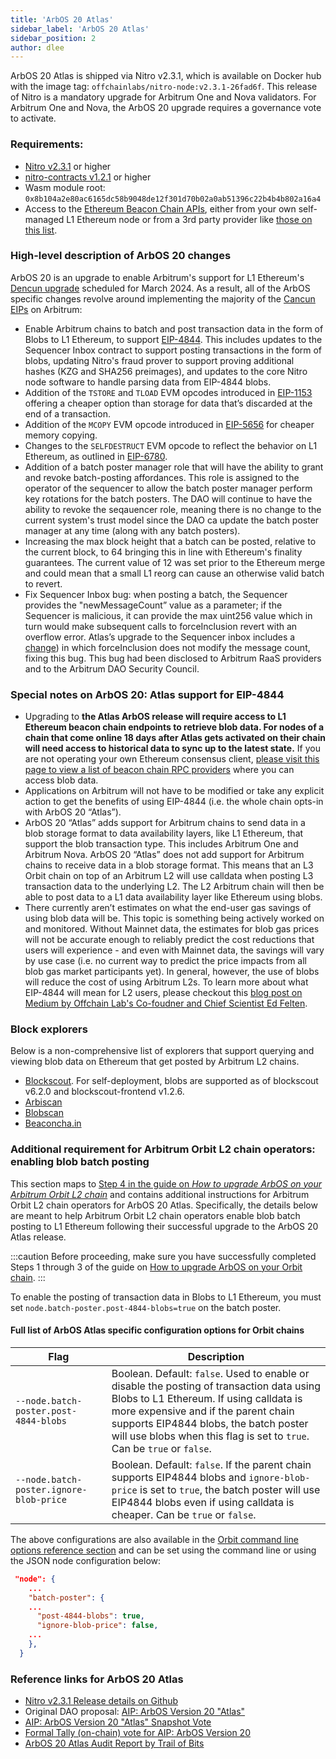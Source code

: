 ```yaml
---
title: 'ArbOS 20 Atlas'
sidebar_label: 'ArbOS 20 Atlas'
sidebar_position: 2
author: dlee
---
```


ArbOS 20 Atlas is shipped via Nitro v2.3.1, which is available on Docker hub with the image tag: `offchainlabs/nitro-node:v2.3.1-26fad6f`. This release of Nitro is a mandatory upgrade for Arbitrum One and Nova validators. For Arbitrum One and Nova, the ArbOS 20 upgrade requires a governance vote to activate.

### Requirements:

- [Nitro v2.3.1](https://github.com/OffchainLabs/nitro/releases/tag/v2.3.1) or higher
- [nitro-contracts v1.2.1](https://github.com/OffchainLabs/nitro-contracts/releases/tag/v1.2.1) or higher
- Wasm module root: `0x8b104a2e80ac6165dc58b9048de12f301d70b02a0ab51396c22b4b4b802a16a4`
- Access to the [Ethereum Beacon Chain APIs](https://ethereum.github.io/beacon-APIs/#/), either from your own self-managed L1 Ethereum node or from a 3rd party provider like [those on this list](/run-arbitrum-node/05-l1-ethereum-beacon-chain-rpc-providers.md).

### High-level description of ArbOS 20 changes

ArbOS 20 is an upgrade to enable Arbitrum's support for L1 Ethereum's [Dencun upgrade](https://eips.ethereum.org/EIPS/eip-7569) scheduled for March 2024. As a result, all of the ArbOS specific changes revolve around implementing the majority of the [Cancun EIPs](https://github.com/ethereum/execution-specs/blob/master/network-upgrades/mainnet-upgrades/cancun.md) on Arbitrum:

- Enable Arbitrum chains to batch and post transaction data in the form of Blobs to L1 Ethereum, to support [EIP-4844](https://eips.ethereum.org/EIPS/eip-4844). This includes updates to the Sequencer Inbox contract to support posting transactions in the form of blobs, updating Nitro's fraud prover to support proving additional hashes (KZG and SHA256 preimages), and updates to the core Nitro node software to handle parsing data from EIP-4844 blobs.
- Addition of the `TSTORE` and `TLOAD` EVM opcodes introduced in [EIP-1153](https://eips.ethereum.org/EIPS/eip-1153) offering a cheaper option than storage for data that’s discarded at the end of a transaction.
- Addition of the `MCOPY` EVM opcode introduced in [EIP-5656](https://eips.ethereum.org/EIPS/eip-5656) for cheaper memory copying.
- Changes to the `SELFDESTRUCT` EVM opcode to reflect the behavior on L1 Ethereum, as outlined in [EIP-6780](https://eips.ethereum.org/EIPS/eip-6780).
- Addition of a batch poster manager role that will have the ability to grant and revoke batch-posting affordances. This role is assigned to the operator of the sequencer to allow the batch poster manager perform key rotations for the batch posters. The DAO will continue to have the ability to revoke the seqauencer role, meaning there is no change to the current system's trust model since the DAO ca update the batch poster manager at any time (along with any batch posters).
- Increasing the max block height that a batch can be posted, relative to the current block, to 64 bringing this in line with Ethereum's finality guarantees. The current value of 12 was set prior to the Ethereum merge and could mean that a small L1 reorg can cause an otherwise valid batch to revert.
- Fix Sequencer Inbox bug: when posting a batch, the Sequencer provides the "newMessageCount” value as a parameter; if the Sequencer is malicious, it can provide the max uint256 value which in turn would make subsequent calls to forceInclusion revert with an overflow error. Atlas’s upgrade to the Sequencer inbox includes a [change](https://github.com/OffchainLabs/nitro-contracts/blob/dcc51066b26b84cb157cbeba2f9f492ab33f9093/src/bridge/SequencerInbox.sol#L327)) in which forceInclusion does not modify the message count, fixing this bug. This bug had been disclosed to Arbitrum RaaS providers and to the Arbitrum DAO Security Council.

### Special notes on ArbOS 20: Atlas support for EIP-4844

- Upgrading to **the Atlas ArbOS release will require access to L1 Ethereum beacon chain endpoints to retrieve blob data. For nodes of a chain that come online 18 days after Atlas gets activated on their chain will need access to historical data to sync up to the latest state.** If you are not operating your own Ethereum consensus client, [please visit this page to view a list of beacon chain RPC providers](/run-arbitrum-node/05-l1-ethereum-beacon-chain-rpc-providers.md) where you can access blob data.
- Applications on Arbitrum will not have to be modified or take any explicit action to get the benefits of using EIP-4844 (i.e. the whole chain opts-in with ArbOS 20 “Atlas”).
- ArbOS 20 “Atlas” adds support for Arbitrum chains to send data in a blob storage format to data availability layers, like L1 Ethereum, that support the blob transaction type. This includes Arbitrum One and Arbitrum Nova. ArbOS 20 “Atlas” does not add support for Arbitrum chains to receive data in a blob storage format. This means that an L3 Orbit chain on top of an Arbitrum L2 will use calldata when posting L3 transaction data to the underlying L2. The L2 Arbitrum chain will then be able to post data to a L1 data availability layer like Ethereum using blobs.
- There currently aren’t estimates on what the end-user gas savings of using blob data will be. This topic is something being actively worked on and monitored. Without Mainnet data, the estimates for blob gas prices will not be accurate enough to reliably predict the cost reductions that users will experience - and even with Mainnet data, the savings will vary by use case (i.e. no current way to predict the price impacts from all blob gas market participants yet). In general, however, the use of blobs will reduce the cost of using Arbitrum L2s. To learn more about what EIP-4844 will mean for L2 users, please checkout this [blog post on Medium by Offchain Lab's Co-foudner and Chief Scientist Ed Felten](https://medium.com/offchainlabs/eip-4844-what-does-it-mean-for-l2-users-5e86ebc4c028).

### Block explorers

Below is a non-comprehensive list of explorers that support querying and viewing blob data on Ethereum that get posted by Arbitrum L2 chains.

- [Blockscout](https://www.blockscout.com/). For self-deployment, blobs are supported as of blockscout v6.2.0 and blockscout-frontend v1.2.6.
- [Arbiscan](https://arbiscan.io/)
- [Blobscan](https://blobscan.com/)
- [Beaconcha.in](https://beaconcha.in/)

### Additional requirement for Arbitrum Orbit L2 chain operators: enabling blob batch posting

This section maps to [Step 4 in the guide on _How to upgrade ArbOS on your Arbitrum Orbit L2 chain_](/launch-orbit-chain/how-tos/arbos-upgrade.md#step-4-enable-arbos-specific-configurations-or-feature-flags-not-always-required) and contains additional instructions for Arbitrum Orbit L2 chain operators for ArbOS 20 Atlas. Specifically, the details below are meant to help Arbitrum Orbit L2 chain operators enable blob batch posting to L1 Ethereum following their successful upgrade to the ArbOS 20 Atlas release.

:::caution
Before proceeding, make sure you have successfully completed Steps 1 through 3 of the guide on [How to upgrade ArbOS on your Orbit chain](/launch-orbit-chain/how-tos/arbos-upgrade.md).
:::

To enable the posting of transaction data in Blobs to L1 Ethereum, you must set `node.batch-poster.post-4844-blobs=true` on the batch poster.

#### Full list of ArbOS Atlas specific configuration options for Orbit chains

| Flag                                    | Description                                                                                                                                                                                                                                                                                     |
| --------------------------------------- | ----------------------------------------------------------------------------------------------------------------------------------------------------------------------------------------------------------------------------------------------------------------------------------------------- |
| `--node.batch-poster.post-4844-blobs`   | Boolean. Default: `false`. Used to enable or disable the posting of transaction data using Blobs to L1 Ethereum. If using calldata is more expensive and if the parent chain supports EIP4844 blobs, the batch poster will use blobs when this flag is set to `true`. Can be `true` or `false`. |
| `--node.batch-poster.ignore-blob-price` | Boolean. Default: `false`. If the parent chain supports EIP4844 blobs and `ignore-blob-price` is set to `true`, the batch poster will use EIP4844 blobs even if using calldata is cheaper. Can be `true` or `false`.                                                                            |

The above configurations are also available in the [Orbit command line options reference section](/launch-orbit-chain/how-tos/running-an-orbit-node.mdx#optional-parameters) and can be set using the command line or using the JSON node configuration below:

```json
 "node": {
    ...
    "batch-poster": {
    ...
      "post-4844-blobs": true,
      "ignore-blob-price": false,
    ...
    },
  }

```

### Reference links for ArbOS 20 Atlas

- [Nitro v2.3.1 Release details on Github](https://github.com/OffchainLabs/nitro/releases/tag/v2.3.1)
- Original DAO proposal: [AIP: ArbOS Version 20 "Atlas"](https://forum.arbitrum.foundation/t/aip-arbos-version-20-atlas/20957)
- [AIP: ArbOS Version 20 "Atlas" Snapshot Vote](https://snapshot.org/#/arbitrumfoundation.eth/proposal/0x813a366e287a872ada13d4f8348e771c7aa2d8c3cb00b2be31539ceab5627513)
- [Formal Tally (on-chain) vote for AIP: ArbOS Version 20](https://www.tally.xyz/gov/arbitrum/proposal/46905320292877192134536823079608810426433248493109520384601548724615383601450)
- [ArbOS 20 Atlas Audit Report by Trail of Bits](https://github.com/trailofbits/publications/blob/master/reviews/2024-02-offchainlabsarbos-securityreview.pdf)
